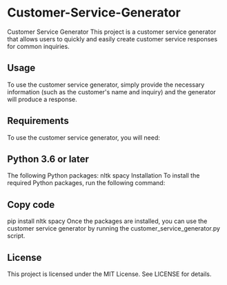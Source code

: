 # Customer-Service-Generator

Customer Service Generator
This project is a customer service generator that allows users to quickly and easily create customer service responses for common inquiries.

## Usage
To use the customer service generator, simply provide the necessary information (such as the customer's name and inquiry) and the generator will produce a response.

## Requirements
To use the customer service generator, you will need:

## Python 3.6 or later
The following Python packages:
nltk
spacy
Installation
To install the required Python packages, run the following command:

## Copy code
pip install nltk spacy
Once the packages are installed, you can use the customer service generator by running the customer_service_generator.py script.

## License
This project is licensed under the MIT License. See LICENSE for details.
